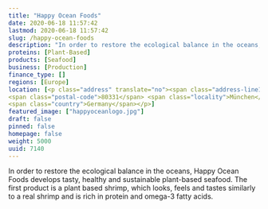 ```yaml
---
title: "Happy Ocean Foods"
date: 2020-06-18 11:57:42
lastmod: 2020-06-18 11:57:42
slug: /happy-ocean-foods
description: "In order to restore the ecological balance in the oceans, Happy Ocean Foods develops tasty, healthy and sustainable plant-based seafood. The first product is a plant based shrimp, which looks, feels and tastes similarly to a real shrimp and is rich in protein and omega-3 fatty acids."
proteins: [Plant-Based]
products: [Seafood]
business: [Production]
finance_type: []
regions: [Europe]
location: [<p class="address" translate="no"><span class="address-line1">Tal</span><br>
<span class="postal-code">80331</span> <span class="locality">München</span><br>
<span class="country">Germany</span></p>]
featured_image: ["happyoceanlogo.jpg"]
draft: false
pinned: false
homepage: false
weight: 5000
uuid: 7140
---
```

<p>In order to restore the ecological balance in the oceans, Happy Ocean Foods develops tasty, healthy and sustainable plant-based seafood. The first product is a plant based shrimp, which looks, feels and tastes similarly to a real shrimp and is rich in protein and omega-3 fatty acids.</p>
